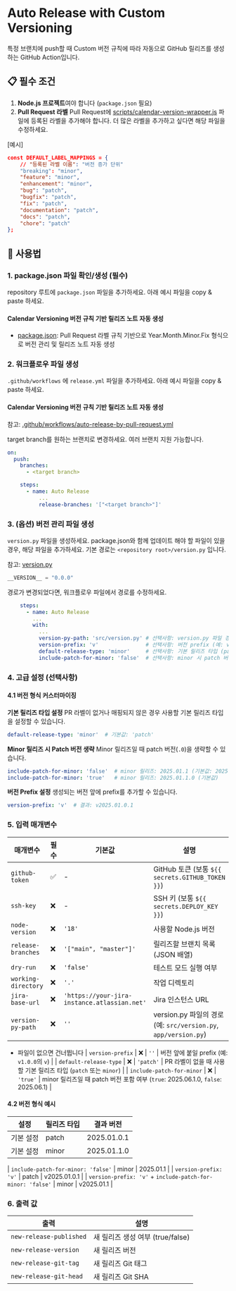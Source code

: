 # Auto Release with Custom Versioning

특정 브랜치에 push할 때 Custom 버전 규칙에 따라 자동으로 GitHub 릴리즈를 생성하는 GitHub Action입니다.

## 📋 필수 조건

1. **Node.js 프로젝트**여야 합니다 (`package.json` 필요)
2. **Pull Request 라벨** Pull Request에 [scripts/calendar-version-wrapper.js](../../scripts/calendar-version-wrapper.js) 파일에 등록된 라벨을 추가해야 합니다. 더 많은 라벨을 추가하고 싶다면 해당 파일을 수정하세요.

[예시]
```json
const DEFAULT_LABEL_MAPPINGS = {
    // "등록된 라벨 이름": "버전 증가 단위"
    "breaking": "minor",
    "feature": "minor",
    "enhancement": "minor",
    "bug": "patch",
    "bugfix": "patch",
    "fix": "patch",
    "documentation": "patch",
    "docs": "patch",
    "chore": "patch"
};
```

## 🔧 사용법

### 1. package.json 파일 확인/생성 (필수)

repository 루트에 `package.json` 파일을 추가하세요. 아래 예시 파일을 copy & paste 하세요.

#### Calendar Versioning 버전 규칙 기반 릴리즈 노트 자동 생성
* [package.json](./package-by-calendar-versioning.json): Pull Request 라벨 규칙 기반으로 Year.Month.Minor.Fix 형식으로 버전 관리 및 릴리즈 노트 자동 생성

### 2. 워크플로우 파일 생성

`.github/workflows` 에 `release.yml` 파일을 추가하세요. 아래 예시 파일을 copy & paste 하세요.

#### Calendar Versioning 버전 규칙 기반 릴리즈 노트 자동 생성
참고: [.github/workflows/auto-release-by-pull-request.yml](../../.github/workflows/auto-release-by-pull-request.yml)

target branch를 원하는 브랜치로 변경하세요. 여러 브랜치 지원 가능합니다.

```yaml
on:
  push:
    branches:
      - <target branch>

    steps:
      - name: Auto Release
          ...
          release-branches: '["<target branch>"]'
```

### 3. (옵션) 버전 관리 파일 생성

`version.py` 파일을 생성하세요. package.json와 함께 업데이트 해야 할 파일이 있을 경우, 해당 파일을 추가하세요.
기본 경로는 `<repository root>/version.py` 입니다.

참고: [version.py](../../version.py)

```python
__VERSION__ = "0.0.0"
```

경로가 변경되었다면, 워크플로우 파일에서 경로를 수정하세요.

```yaml
    steps:
      - name: Auto Release
        ...
        with:
          ...
          version-py-path: 'src/version.py' # 선택사항: version.py 파일 경로
          version-prefix: 'v'               # 선택사항: 버전 prefix (예: v1.0.0)
          default-release-type: 'minor'     # 선택사항: 기본 릴리즈 타입 (patch/minor)
          include-patch-for-minor: 'false'  # 선택사항: minor 시 patch 버전 생략 여부
```

### 4. 고급 설정 (선택사항)

#### 4.1 버전 형식 커스터마이징

**기본 릴리즈 타입 설정**
PR 라벨이 없거나 매핑되지 않은 경우 사용할 기본 릴리즈 타입을 설정할 수 있습니다.

```yaml
default-release-type: 'minor'  # 기본값: 'patch'
```

**Minor 릴리즈 시 Patch 버전 생략**
Minor 릴리즈일 때 patch 버전(`.0`)을 생략할 수 있습니다.

```yaml
include-patch-for-minor: 'false'  # minor 릴리즈: 2025.01.1 (기본값: 2025.01.1.0)
include-patch-for-minor: 'true'   # minor 릴리즈: 2025.01.1.0 (기본값)
```

**버전 Prefix 설정**
생성되는 버전 앞에 prefix를 추가할 수 있습니다.

```yaml
version-prefix: 'v'  # 결과: v2025.01.0.1
```

### 5. 입력 매개변수

| 매개변수 | 필수 | 기본값 | 설명 |
|---------|------|-------|------|
| `github-token` | ✅ | - | GitHub 토큰 (보통 `${{ secrets.GITHUB_TOKEN }}`) |
| `ssh-key` | ❌ | - | SSH 키 (보통 `${{ secrets.DEPLOY_KEY }}`) |
| `node-version` | ❌ | `'18'` | 사용할 Node.js 버전 |
| `release-branches` | ❌ | `'["main", "master"]'` | 릴리즈할 브랜치 목록 (JSON 배열) |
| `dry-run` | ❌ | `'false'` | 테스트 모드 실행 여부 |
| `working-directory` | ❌ | `'.'` | 작업 디렉토리 |
| `jira-base-url` | ❌ | `'https://your-jira-instance.atlassian.net'` | Jira 인스턴스 URL |
| `version-py-path` | ❌ | `''` | version.py 파일의 경로 (예: `src/version.py`, `app/version.py`)
  - 파일이 없으면 건너뜁니다
| `version-prefix` | ❌ | `''` | 버전 앞에 붙일 prefix (예: `v1.0.0`의 `v`) |
| `default-release-type` | ❌ | `'patch'` | PR 라벨이 없을 때 사용할 기본 릴리즈 타입 (`patch` 또는 `minor`) |
| `include-patch-for-minor` | ❌ | `'true'` | minor 릴리즈일 때 patch 버전 포함 여부 (`true`: 2025.06.1.0, `false`: 2025.06.1) |

#### 4.2 버전 형식 예시

| 설정 | 릴리즈 타입 | 결과 버전 |
|------|-------------|-----------|
| 기본 설정 | patch | 2025.01.0.1 |
| 기본 설정 | minor | 2025.01.1.0 |

| `include-patch-for-minor: 'false'` | minor | 2025.01.1 |
| `version-prefix: 'v'` | patch | v2025.01.0.1 |
| `version-prefix: 'v'` + `include-patch-for-minor: 'false'` | minor | v2025.01.1 |

### 6. 출력 값

| 출력 | 설명 |
|------|------|
| `new-release-published` | 새 릴리즈 생성 여부 (true/false) |
| `new-release-version` | 새 릴리즈 버전 |
| `new-release-git-tag` | 새 릴리즈 Git 태그 |
| `new-release-git-head` | 새 릴리즈 Git SHA |
